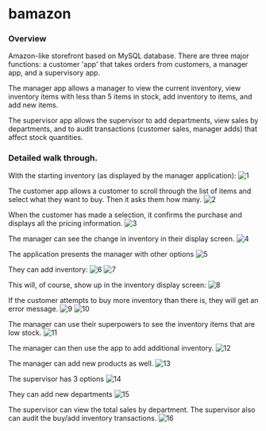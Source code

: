 # bamazon

### Overview
Amazon-like storefront based on MySQL database.  There are three major functions: a customer 'app' that takes orders from customers, a manager app, and a supervisory app.

The manager app allows a manager to view the current inventory, view inventory items with less than 5 items in stock, add inventory to items, and add new items.

The supervisor app allows the supervisor to add departments, view sales by departments, and to audit transactions (customer sales, manager adds) that affect stock quantities.

### Detailed walk through.

With the starting inventory (as displayed by the manager application):
![1](./images/1.png)

The customer app allows a customer to scroll through the list of items and select what they want to buy.  Then it asks them how many.
![2](images/2.png)

When the customer has made a selection, it confirms the purchase and displays all the pricing information.
![3](images/3.png)

The manager can see the change in inventory in their display screen.
![4](images/4.png)

The application presents the manager with other options
![5](images/5.png)

They can add inventory:
![6](images/6.png)
![7](images/7.png)

This will, of course, show up in the inventory display screen:
![8](images/8.png)

If the customer attempts to buy more inventory than there is, they will get an error message.
![9](images/9.png)
![10](images/10.png)

The manager can use their superpowers to see the inventory items that are low stock.
![11](images/11.png)

The manager can then use the app to add additional inventory.
![12](images/12.png)

The manager can add new products as well.
![13](images/13.png)

The supervisor has 3 options
![14](images/14.png)

They can add new departments
![15](images/15.png)

The supervisor can view the total sales by department.
The supervisor also can audit the buy/add inventory transactions.
![16](images/16.png)
